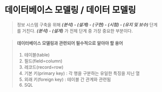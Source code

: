 # 데이터베이스 모델링 / 데이터 모델링

> 정보 시스템 구축을 위해 ***(분석) - (설계) - (구현) - (시험) - (유지 및 보수)*** 단계를 거친다. ***(분석) - (설계)*** 가 전체 단계 중 가장 중요한 부분이다. 

> #### 데이터베이스 모델링과 관련되어 필수적으로 알아야 할 용어
> 1. 테이블(table)
> 2. 필드(field=column)
> 3. 레코드(record=row)
> 4. 기본 키(primary key) : 각 행을 구분하는 유일한 특징을 지닌 열
> 5. 외래 키(foreign key) : 테이블 간 관계와 관련됨
> 6. SQL
